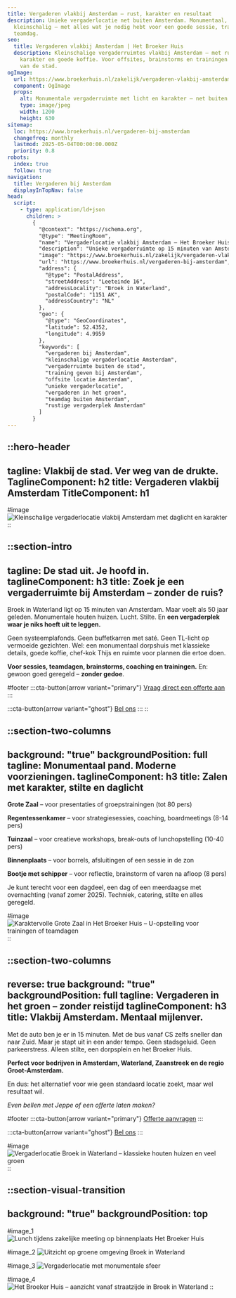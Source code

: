 ```yaml
---
title: Vergaderen vlakbij Amsterdam – rust, karakter en resultaat
description: Unieke vergaderlocatie net buiten Amsterdam. Monumentaal, groen en
  kleinschalig – met alles wat je nodig hebt voor een goede sessie, training of
  teamdag.
seo:
  title: Vergaderen vlakbij Amsterdam | Het Broeker Huis
  description: Kleinschalige vergaderruimtes vlakbij Amsterdam – met rust,
    karakter en goede koffie. Voor offsites, brainstorms en trainingen – 15 min
    van de stad.
ogImage:
  url: https://www.broekerhuis.nl/zakelijk/vergaderen-vlakbij-amsterdam.jpg
  component: OgImage
  props:
    alt: Monumentale vergaderruimte met licht en karakter – net buiten Amsterdam
    type: image/jpeg
    width: 1200
    height: 630
sitemap:
  loc: https://www.broekerhuis.nl/vergaderen-bij-amsterdam
  changefreq: monthly
  lastmod: 2025-05-04T00:00:00.000Z
  priority: 0.8
robots:
  index: true
  follow: true
navigation:
  title: Vergaderen bij Amsterdam
  displayInTopNav: false
head:
  script:
    - type: application/ld+json
      children: >
        {
          "@context": "https://schema.org",
          "@type": "MeetingRoom",
          "name": "Vergaderlocatie vlakbij Amsterdam – Het Broeker Huis",
          "description": "Unieke vergaderruimte op 15 minuten van Amsterdam – kleinschalig, monumentaal en midden in het groen. Alles geregeld, niets te veel.",
          "image": "https://www.broekerhuis.nl/zakelijk/vergaderen-vlakbij-amsterdam.jpg",
          "url": "https://www.broekerhuis.nl/vergaderen-bij-amsterdam",
          "address": {
            "@type": "PostalAddress",
            "streetAddress": "Leeteinde 16",
            "addressLocality": "Broek in Waterland",
            "postalCode": "1151 AK",
            "addressCountry": "NL"
          },
          "geo": {
            "@type": "GeoCoordinates",
            "latitude": 52.4352,
            "longitude": 4.9959
          },
          "keywords": [
            "vergaderen bij Amsterdam",
            "kleinschalige vergaderlocatie Amsterdam",
            "vergaderruimte buiten de stad",
            "training geven bij Amsterdam",
            "offsite locatie Amsterdam",
            "unieke vergaderlocatie",
            "vergaderen in het groen",
            "teamdag buiten Amsterdam",
            "rustige vergaderplek Amsterdam"
          ]
        }
---
```


::hero-header
---
tagline: Vlakbij de stad. Ver weg van de drukte.
TaglineComponent: h2
title: Vergaderen vlakbij Amsterdam
TitleComponent: h1
---
#image
![Kleinschalige vergaderlocatie vlakbij Amsterdam met daglicht en karakter](/omgeving-broek-in-waterland-zonsopgang-broeker-huis.jpg)
::

::section-intro
---
tagline: De stad uit. Je hoofd in.
taglineComponent: h3
title: Zoek je een vergaderruimte bij Amsterdam – zonder de ruis?
---
Broek in Waterland ligt op 15 minuten van Amsterdam. Maar voelt als 50 jaar geleden. Monumentale houten huizen. Lucht. Stilte. En **een vergaderplek waar je niks hoeft uit te leggen.**

Geen systeemplafonds. Geen buffetkarren met saté. Geen TL-licht op vermoeide gezichten. Wel: een monumentaal dorpshuis met klassieke details, goede koffie, chef-kok Thijs en ruimte voor plannen die ertoe doen.

**Voor sessies, teamdagen, brainstorms, coaching en trainingen.** En: gewoon goed geregeld – **zonder gedoe**.

#footer
  :::cta-button{arrow variant="primary"}
  [Vraag direct een offerte aan](https://forms.gle/aiEtiwAXoj2MywpKA)
  :::

  :::cta-button{arrow variant="ghost"}
  [Bel ons](\(tel:0204031314\))
  :::
::

::section-two-columns
---
background: "true"
backgroundPosition: full
tagline: Monumentaal pand. Moderne voorzieningen.
taglineComponent: h3
title: Zalen met karakter, stilte en daglicht
---
**Grote Zaal** – voor presentaties of groepstrainingen (tot 80 pers)

**Regentessenkamer** – voor strategiesessies, coaching, boardmeetings (8-14 pers)

**Tuinzaal** – voor creatieve workshops, break-outs of lunchopstelling (10-40 pers)

**Binnenplaats** – voor borrels, afsluitingen of een sessie in de zon

**Bootje met schipper** – voor reflectie, brainstorm of varen na afloop (8 pers)

Je kunt terecht voor een dagdeel, een dag of een meerdaagse met overnachting (vanaf zomer 2025). Techniek, catering, stilte en alles geregeld.

#image
![Karaktervolle Grote Zaal in Het Broeker Huis – U-opstelling voor trainingen of teamdagen](/grote-zaal/20250310_BROEKERHUIS_GROTEZAAL_391_optimized.jpg)
::

::section-two-columns
---
reverse: true
background: "true"
backgroundPosition: full
tagline: Vergaderen in het groen – zonder reistijd
taglineComponent: h3
title: Vlakbij Amsterdam. Mentaal mijlenver.
---
Met de auto ben je er in 15 minuten. Met de bus vanaf CS zelfs sneller dan naar Zuid. Maar je stapt uit in een ander tempo. Geen stadsgeluid. Geen parkeerstress. Alleen stilte, een dorpsplein en het Broeker Huis.

**Perfect voor bedrijven in Amsterdam, Waterland, Zaanstreek en de regio Groot-Amsterdam.**

En dus: het alternatief voor wie geen standaard locatie zoekt, maar wel resultaat wil.

*Even bellen met Jeppe of een offerte laten maken?*

#footer
  :::cta-button{arrow variant="primary"}
  [Offerte aanvragen](https://forms.gle/aiEtiwAXoj2MywpKA)
  :::

  :::cta-button{arrow variant="ghost"}
  [Bel ons](tel:+31204031314)
  :::

#image
![Vergaderlocatie Broek in Waterland – klassieke houten huizen en veel groen](/zakelijk/vergaderen-in-het-groen-bij-amsterdam.jpg)
::

::section-visual-transition
---
background: "true"
backgroundPosition: top
---
#image_1
![Lunch tijdens zakelijke meeting op binnenplaats Het Broeker Huis](/20250331_BROEKERHUIS_1588.JPG)

#image_2
![Uitzicht op groene omgeving Broek in Waterland](/COLLAGES/TINYFIED_COLLAGES/20250310_BROEKERHUIS_TUINZAAL_076.JPG)

#image_3
![Vergaderlocatie met monumentale sfeer](/COLLAGES/TINYFIED_COLLAGES/20250310_BROEKERHUIS_REGENTESSEKAMER_073.JPG)

#image_4
![Het Broeker Huis – aanzicht vanaf straatzijde in Broek in Waterland](/20250331_BROEKERHUIS_1550.JPG)
::

